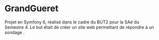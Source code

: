 # GrandGueret
Projet en Symfony 6, réalisé dans le cadre du BUT2 pour la SAé du Semestre 4. Le but était de créer un site web permettant de répondre à un sondage .
